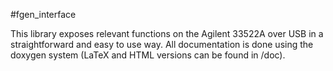 #fgen_interface


This library exposes relevant functions on the Agilent 33522A over USB in a straightforward and easy to use way. All documentation is done using the doxygen system (LaTeX and HTML versions can be found in /doc). 
